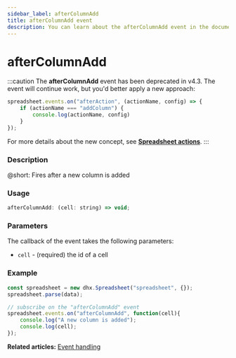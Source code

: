 ```yaml
---
sidebar_label: afterColumnAdd
title: afterColumnAdd event
description: You can learn about the afterColumnAdd event in the documentation of the DHTMLX JavaScript Spreadsheet library. Browse developer guides and API reference, try out code examples and live demos, and download a free 30-day evaluation version of DHTMLX Spreadsheet.
---
```


# afterColumnAdd

:::caution
The **afterColumnAdd** event has been deprecated in v4.3. The event will continue work, but you'd better apply a new approach:

~~~js
spreadsheet.events.on("afterAction", (actionName, config) => {
    if (actionName === "addColumn") {
        console.log(actionName, config)
    }
});
~~~

For more details about the new concept, see **[Spreadsheet actions](api/overview/actions_overview.md)**. 
:::

### Description

@short: Fires after a new column is added

### Usage

~~~jsx
afterColumnAdd: (cell: string) => void;
~~~

### Parameters

The callback of the event takes the following parameters:

- `cell` - (required) the id of a cell

### Example

~~~jsx {5-8}
const spreadsheet = new dhx.Spreadsheet("spreadsheet", {});
spreadsheet.parse(data);

// subscribe on the "afterColumnAdd" event
spreadsheet.events.on("afterColumnAdd", function(cell){
    console.log("A new column is added");
    console.log(cell);
});
~~~

**Related articles:** [Event handling](handling_events.md)